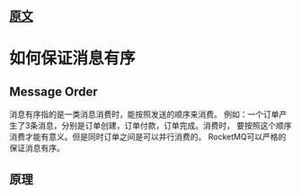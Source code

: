 

## [原文](http://jm.taobao.org/2017/01/12/rocketmq-quick-start-in-10-minutes/)

# 如何保证消息有序

## Message Order
消息有序指的是一类消息消费时，能按照发送的顺序来消费。
例如：一个订单产生了3条消息，分别是订单创建，订单付款，订单完成。消费时，
要按照这个顺序消费才能有意义。但是同时订单之间是可以并行消费的。
RocketMQ可以严格的保证消息有序。

## 原理

